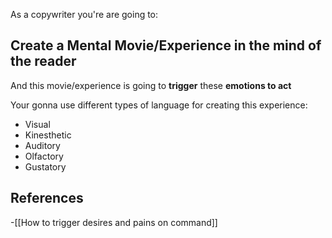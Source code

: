 As a copywriter you're are going to:
## Create a Mental Movie/Experience in the mind of the reader

And this movie/experience is going to **trigger** these **emotions to act**

Your gonna use different types of language for creating this experience:

- Visual
- Kinesthetic
- Auditory
- Olfactory
- Gustatory
## References
<!-- Links to pages not referenced in the content -->
-[[How to trigger desires and pains on command]]
